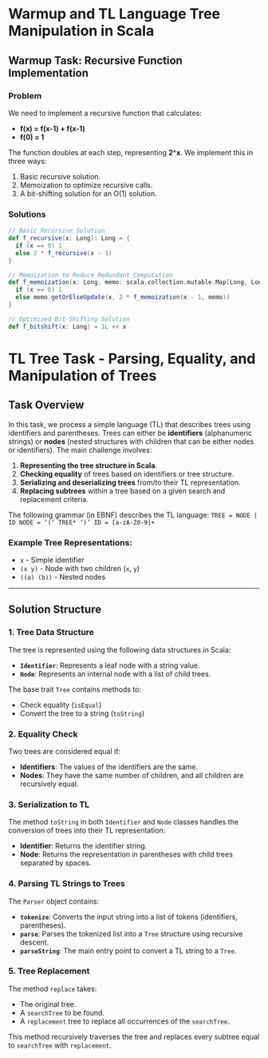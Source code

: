 # Warmup and TL Language Tree Manipulation in Scala

## Warmup Task: Recursive Function Implementation

### Problem
We need to implement a recursive function that calculates:
- **f(x) = f(x-1) + f(x-1)**
- **f(0) = 1**

The function doubles at each step, representing **2^x**. We implement this in three ways:
1. Basic recursive solution.
2. Memoization to optimize recursive calls.
3. A bit-shifting solution for an O(1) solution.

### Solutions
```scala
// Basic Recursive Solution
def f_recursive(x: Long): Long = {
  if (x == 0) 1
  else 2 * f_recursive(x - 1)
}

// Memoization to Reduce Redundant Computation
def f_memoization(x: Long, memo: scala.collection.mutable.Map[Long, Long] = scala.collection.mutable.Map()): Long = {
  if (x == 0) 1
  else memo.getOrElseUpdate(x, 2 * f_memoization(x - 1, memo))
}

// Optimized Bit-Shifting Solution
def f_bitshift(x: Long) = 1L << x
```

# TL Tree Task - Parsing, Equality, and Manipulation of Trees

## Task Overview

In this task, we process a simple language (TL) that describes trees using identifiers and parentheses. Trees can either be **identifiers** (alphanumeric strings) or **nodes** (nested structures with children that can be either nodes or identifiers). The main challenge involves:

1. **Representing the tree structure in Scala**.
2. **Checking equality** of trees based on identifiers or tree structure.
3. **Serializing and deserializing trees** from/to their TL representation.
4. **Replacing subtrees** within a tree based on a given search and replacement criteria.

The following grammar (in EBNF) describes the TL language:
```TREE = NODE | ID NODE = ‘(‘ TREE* ‘)’ ID = [a-zA-Z0-9]+```

### Example Tree Representations:

- `x` - Simple identifier
- `(x y)` - Node with two children (`x`, `y`)
- `((a) (b))` - Nested nodes

---

## Solution Structure

### 1. **Tree Data Structure**

The tree is represented using the following data structures in Scala:
- **`Identifier`**: Represents a leaf node with a string value.
- **`Node`**: Represents an internal node with a list of child trees.

The base trait `Tree` contains methods to:
- Check equality (`isEqual`)
- Convert the tree to a string (`toString`)

### 2. **Equality Check**

Two trees are considered equal if:
- **Identifiers**: The values of the identifiers are the same.
- **Nodes**: They have the same number of children, and all children are recursively equal.

### 3. **Serialization to TL**

The method `toString` in both `Identifier` and `Node` classes handles the conversion of trees into their TL representation:
- **Identifier**: Returns the identifier string.
- **Node**: Returns the representation in parentheses with child trees separated by spaces.

### 4. **Parsing TL Strings to Trees**

The `Parser` object contains:
- **`tokenize`**: Converts the input string into a list of tokens (identifiers, parentheses).
- **`parse`**: Parses the tokenized list into a `Tree` structure using recursive descent.
- **`parseString`**: The main entry point to convert a TL string to a `Tree`.

### 5. **Tree Replacement**

The method `replace` takes:
- The original tree.
- A `searchTree` to be found.
- A `replacement` tree to replace all occurrences of the `searchTree`.

This method recursively traverses the tree and replaces every subtree equal to `searchTree` with `replacement`.